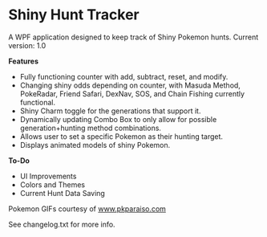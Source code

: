 # Shiny Hunt Tracker

A WPF application designed to keep track of Shiny Pokemon hunts. Current version: 1.0

**Features**
- Fully functioning counter with add, subtract, reset, and modify.
- Changing shiny odds depending on counter, with Masuda Method, PokeRadar, Friend Safari, DexNav, SOS, and Chain Fishing currently functional.
- Shiny Charm toggle for the generations that support it.
- Dynamically updating Combo Box to only allow for possible generation+hunting method combinations.
- Allows user to set a specific Pokemon as their hunting target.
- Displays animated models of shiny Pokemon.

**To-Do**
- UI Improvements
- Colors and Themes
- Current Hunt Data Saving


Pokemon GIFs courtesy of www.pkparaiso.com

See changelog.txt for more info.
